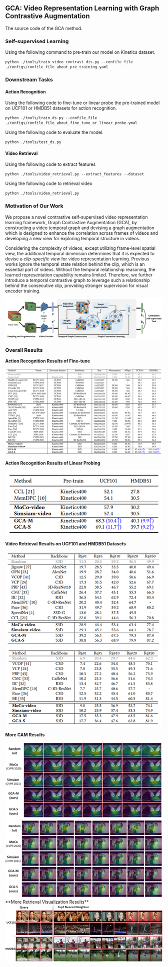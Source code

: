 <!-- ## Introduction

This is the source code of paper GCA, **Video Representation Learning with Graph Contrastive Augmentation**. -->
## GCA: Video Representation Learning with Graph Contrastive Augmentation
The source code of the GCA method.  


### Self-supervised Learning
Using the following command to pre-train our model on Kinetics dataset.
```
python ./tools/train_video_contrast_dis.py --confile_file ./configs/confile_file_about_pre_training.yaml
```

### Downstream Tasks
#### Action Recognition
Using the following code to fine-tune or linear probe the pre-trained model on UCF101 or HMDB51 datasets for action recognition.
```
python ./tools/train_ds.py --confile_file ./configs/confile_file_about_fine_tune_or_linear_probe.ymal
```
Using the following code to evaluate the model.
```
python ./tools/test_ds.py
```

#### Video Retrieval
Using the following code to extract features
```
python ./tools/video_retrieval.py --extract_features --dataset
```
Using the following code to retrieval video
```
python ./tools/video_retrieval.py
```

### Motivation of Our Work
We propose a novel contrastive self-supervised video representation learning framework, Graph Contrastive Augmentation (GCA), by constructing a video temporal graph and devising a graph augmentation which is designed to enhance the correlation across frames of videos and developing a new view for exploring temporal structure in videos.

Considering the complexity of videos, except utilizing frame-level spatial view, the additional temporal dimension determines that it is expected to devise a *clip-specific view* for video representation learning.
Previous works ignore the temporal state relation behind the clip, which is an essential part of videos. 
Without the temporal relationship reasoning, the learned representation capability remains limited.
Therefore, we further introduce a temporal contrastive graph to leverage such a relationship behind the consecutive clip, providing stronger supervision for visual encoder training.

<div align="center">
<img src="fig/framework.png" />
</div>


### Overall Results

**Action Recognition Results of Fine-tune**

<div align="center">
<img src="fig/fine_tune_action.png" />
</div>

**Action Recognition Results of Linear Probing**
<div align="center">
<img src="fig/linear_probe_action.png" width="500px" align=center/>
</div>


**Video Retrieval Results on UCF101 and HMDB51 Datasets**
<div align="center">
<img src="fig/retrieval_ucf.png" width="500px" align=center/> <img src="fig/retrieval_hmdb.png" width="500px" align=center/>
</div>


**More CAM Results**
<div align="center">
<img src="fig/cam_1.png"  align=center/> <img src="fig/cam_2.png"  align=center/>
</div>
**More Retrieval Visualization Results**

<div align="center">
<img src="fig/retrie_results.png" />
</div>